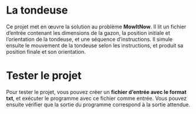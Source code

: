 # La tondeuse
Ce projet met en œuvre la solution au problème **MowItNow**. Il lit un fichier d’entrée contenant les dimensions de la gazon, la position initiale et l’orientation de la tondeuse, et une séquence d’instructions. Il simule ensuite le mouvement de la tondeuse selon les instructions, et produit sa position finale et son orientation.
# Tester le projet
Pour tester le projet, vous pouvez créer un **fichier d’entrée avec le format txt**, et exécuter le programme avec ce fichier comme entrée. Vous pouvez ensuite vérifier que la sortie du programme correspond à la sortie attendue.
